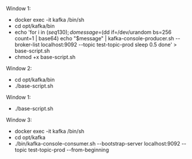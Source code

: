 Window 1:
- docker exec -it kafka /bin/sh
- cd opt/kafka/bin
- echo 'for i in $(seq 1 30); do
    message=$(dd if=/dev/urandom bs=256 count=1 | base64)
    echo "$message" | kafka-console-producer.sh --broker-list localhost:9092 --topic test-topic-prod
    sleep 0.5
done' > base-script.sh
- chmod +x base-script.sh

Window 2:
- cd opt/kafka/bin
- ./base-script.sh

Window 1:
- ./base-script.sh

Window 3:
- docker exec -it kafka /bin/sh
- cd opt/kafka
- ./bin/kafka-console-consumer.sh --bootstrap-server localhost:9092 --topic test-topic-prod --from-beginning
